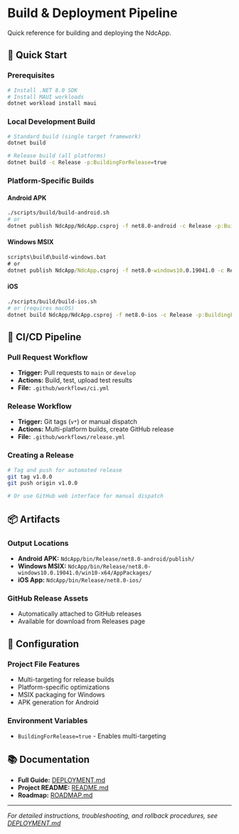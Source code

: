# Build & Deployment Pipeline

Quick reference for building and deploying the NdcApp.

## 🚀 Quick Start

### Prerequisites
```bash
# Install .NET 8.0 SDK
# Install MAUI workloads
dotnet workload install maui
```

### Local Development Build
```bash
# Standard build (single target framework)
dotnet build

# Release build (all platforms)
dotnet build -c Release -p:BuildingForRelease=true
```

### Platform-Specific Builds

#### Android APK
```bash
./scripts/build/build-android.sh
# or
dotnet publish NdcApp/NdcApp.csproj -f net8.0-android -c Release -p:BuildingForRelease=true
```

#### Windows MSIX
```cmd
scripts\build\build-windows.bat
# or
dotnet publish NdcApp/NdcApp.csproj -f net8.0-windows10.0.19041.0 -c Release -p:BuildingForRelease=true
```

#### iOS
```bash
./scripts/build/build-ios.sh
# or (requires macOS)
dotnet build NdcApp/NdcApp.csproj -f net8.0-ios -c Release -p:BuildingForRelease=true
```

## 🔄 CI/CD Pipeline

### Pull Request Workflow
- **Trigger:** Pull requests to `main` or `develop`
- **Actions:** Build, test, upload test results
- **File:** `.github/workflows/ci.yml`

### Release Workflow
- **Trigger:** Git tags (`v*`) or manual dispatch
- **Actions:** Multi-platform builds, create GitHub release
- **File:** `.github/workflows/release.yml`

### Creating a Release
```bash
# Tag and push for automated release
git tag v1.0.0
git push origin v1.0.0

# Or use GitHub web interface for manual dispatch
```

## 📦 Artifacts

### Output Locations
- **Android APK:** `NdcApp/bin/Release/net8.0-android/publish/`
- **Windows MSIX:** `NdcApp/bin/Release/net8.0-windows10.0.19041.0/win10-x64/AppPackages/`
- **iOS App:** `NdcApp/bin/Release/net8.0-ios/`

### GitHub Release Assets
- Automatically attached to GitHub releases
- Available for download from Releases page

## 🔧 Configuration

### Project File Features
- Multi-targeting for release builds
- Platform-specific optimizations
- MSIX packaging for Windows
- APK generation for Android

### Environment Variables
- `BuildingForRelease=true` - Enables multi-targeting

## 📚 Documentation

- **Full Guide:** [DEPLOYMENT.md](DEPLOYMENT.md)
- **Project README:** [README.md](README.md)
- **Roadmap:** [ROADMAP.md](ROADMAP.md)

---
*For detailed instructions, troubleshooting, and rollback procedures, see [DEPLOYMENT.md](DEPLOYMENT.md)*